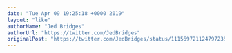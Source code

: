 ```yaml
---
date: "Tue Apr 09 19:25:18 +0000 2019"
layout: "like"
authorName: "Jed Bridges"
authorUrl: "https://twitter.com/JedBridges"
originalPost: "https://twitter.com/JedBridges/status/1115697211247972354"
---
```

